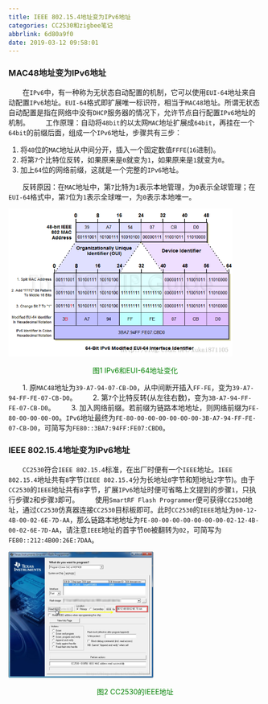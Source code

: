 ```yaml
---
title: IEEE 802.15.4地址变为IPv6地址
categories: CC2530和zigbee笔记
abbrlink: 6d80a9f0
date: 2019-03-12 09:58:01
---
```

### MAC48地址变为IPv6地址

&emsp;&emsp;在`IPv6`中，有一种称为无状态自动配置的机制，它可以使用`EUI-64`地址来自动配置`IPv6`地址。`EUI-64`格式即扩展唯一标识符，相当于`MAC48`地址。所谓无状态自动配置是指在网络中没有`DHCP`服务器的情况下，允许节点自行配置`IPv6`地址的机制。<!--more-->
&emsp;&emsp;工作原理：自动将`48bit`的以太网`MAC`地址扩展成`64bit`，再挂在一个`64bit`的前缀后面，组成一个`IPv6`地址，步骤共有三步：

1. 将`48`位的`MAC`地址从中间分开，插入一个固定数值`FFFE`(`16`进制)。
2. 将第`7`个比特位反转，如果原来是`0`就变为`1`，如果原来是`1`就变为`0`。
3. 加上`64`位的网络前缀，这就是一个完整的`IPv6`地址。

&emsp;&emsp;反转原因：在`MAC`地址中，第`7`比特为`1`表示本地管理，为`0`表示全球管理；在`EUI-64`格式中，第`7`位为`1`表示全球唯一，为`0`表示本地唯一。

<img src="./IEEE 802.15.4地址变为IPv6地址/1.png" height="294" width="445">

<p align="center" style="color:green">图1 IPv6和EUI-64地址变化</p>

&emsp;&emsp;1. 原`MAC48`地址为`39-A7-94-07-CB-D0`，从中间断开插入`FF-FE`，变为`39-A7-94-FF-FE-07-CB-D0`。
&emsp;&emsp;2. 第`7`个比特反转(从左往右数)，变为`3B-A7-94-FF-FE-07-CB-D0`。
&emsp;&emsp;3. 加入网络前缀。若前缀为链路本地地址，则网络前缀为`FE-80-00-00-00-00`。`IPv6`地址最终为`FE-80-00-00-00-00-00-00-3B-A7-94-FF-FE-07-CB-D0`，可简写为`FE80::3BA7:94FF:FE07:CBD0`。

### IEEE 802.15.4地址变为IPv6地址

&emsp;&emsp;`CC2530`符合`IEEE 802.15.4`标准，在出厂时便有一个`IEEE`地址。`IEEE 802.15.4`地址共有`8`字节(`IEEE 802.15.4`分为长地址`8`字节和短地址`2`字节)。由于`CC2530`的`IEEE`地址共有`8`字节，扩展`IPv6`地址时便可省略上文提到的步骤`1`，只执行步骤`2`和步骤`3`即可。
&emsp;&emsp;使用`SmartRF Flash Programmer`便可获得`CC2530`地址，通过`CC2530`仿真器连接`CC2530`目标板即可。此时`CC2530`的`IEEE`地址为`00-12-4B-00-02-6E-7D-AA`，那么链路本地地址为`FE-80-00-00-00-00-00-00-02-12-4B-00-02-6E-7D-AA`，请注意`IEEE`地址的首字节`00`被翻转为`02`，可简写为`FE80::212:4B00:26E:7DAA`。

<img src="./IEEE 802.15.4地址变为IPv6地址/2.jpg" height="251" width="288">

<p align="center" style="color:green">图2 CC2530的IEEE地址</p>